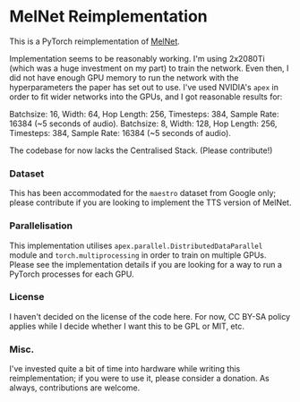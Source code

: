 # MelNet Reimplementation

This is a PyTorch reimplementation of [MelNet](https://arxiv.org/abs/1906.01083).

Implementation seems to be reasonably working. I'm using 2x2080Ti (which was a huge investment on my part) to train the network. Even then, I did not have enough GPU memory to run the network with the hyperparameters the paper has set out to use. I've used NVIDIA's `apex` in order to fit wider networks into the GPUs, and I got reasonable results for:

Batchsize: 16, Width: 64, Hop Length: 256, Timesteps: 384, Sample Rate: 16384 (~5 seconds of audio).
Batchsize: 8, Width: 128, Hop Length: 256, Timesteps: 384, Sample Rate: 16384 (~5 seconds of audio).

The codebase for now lacks the Centralised Stack. (Please contribute!)

### Dataset

This has been accommodated for the `maestro` dataset from Google only; please contribute if you are looking to implement the TTS version of MelNet.

### Parallelisation

This implementation utilises `apex.parallel.DistributedDataParallel` module and `torch.multiprocessing` in order to train on multiple GPUs. Please see the implementation details if you are looking for a way to run a PyTorch processes for each GPU.

### License

I haven't decided on the license of the code here. For now, CC BY-SA policy applies while I decide whether I want this to be GPL or MIT, etc.


### Misc.

I've invested quite a bit of time into hardware while writing this reimplementation; if you were to use it, please consider a donation. As always, contributions are welcome.
